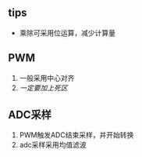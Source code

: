 ## tips
- 乘除可采用位运算，减少计算量
## PWM
1. 一般采用中心对齐
2. *一定要加上死区*
## ADC采样
1. PWM触发ADC结束采样，并开始转换
2. adc采样采用均值滤波
## 